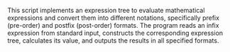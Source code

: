 This script implements an expression tree to evaluate mathematical expressions and convert them into different notations, specifically prefix (pre-order) and postfix (post-order) formats. The program reads an infix expression from standard input, constructs the corresponding expression tree, calculates its value, and outputs the results in all specified formats.
